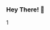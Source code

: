 ### Hey There! 👋

<!--
**SushruthaSundaram/SushruthaSundaram** is a ✨ _special_ ✨ repository because its `README.md` (this file) appears on your GitHub profile.

Here are some ideas to get you started:

- 🔭 I’m currently pursuing Third Year UG at IIT Kanpur
- 🌱 I’m currently learning Tableau, Power BI
- 👯 I’m looking to collaborate on Data Analytics
- 📫 How to reach me: ... [LinkedIn] https://www.linkedin.com/in/sushrutha-sundaram-09b240168/ 
-->1
